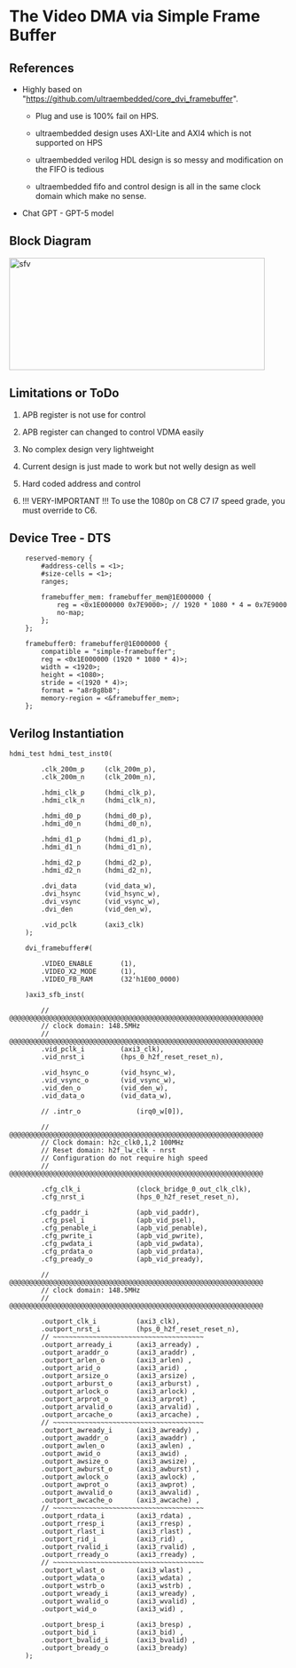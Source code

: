# The Video DMA via Simple Frame Buffer

## References

+ Highly based on "https://github.com/ultraembedded/core_dvi_framebuffer".

  + Plug and use is 100% fail on HPS.

  + ultraembedded design uses AXI-Lite and AXI4 which is not supported on HPS

  + ultraembedded verilog HDL design is so messy and modification on the FIFO is tedious

  + ultraembedded fifo and control design is all in the same clock domain which make no sense.

+ Chat GPT - GPT-5 model

## Block Diagram

<img width="461" height="202" alt="sfv" src="https://github.com/user-attachments/assets/d52c0d5e-33dd-4ac3-be29-1a27ded67267" />

## Limitations or ToDo

1) APB register is not use for control

2) APB register can changed to control VDMA easily

3) No complex design very lightweight

4) Current design is just made to work but not welly design as well

5) Hard coded address and control

6) !!! VERY-IMPORTANT !!! To use the 1080p on C8 C7 I7 speed grade, you must override to C6.

## Device Tree - DTS

```
	reserved-memory {
		#address-cells = <1>;
		#size-cells = <1>;
		ranges;

		framebuffer_mem: framebuffer_mem@1E000000 {
			reg = <0x1E000000 0x7E9000>; // 1920 * 1080 * 4 = 0x7E9000
			no-map;
		};
	};

	framebuffer0: framebuffer@1E000000 {
		compatible = "simple-framebuffer";
		reg = <0x1E000000 (1920 * 1080 * 4)>;
		width = <1920>;
		height = <1080>;
		stride = <(1920 * 4)>;
		format = "a8r8g8b8";
		memory-region = <&framebuffer_mem>;
	}; 
```

## Verilog Instantiation

```
hdmi_test hdmi_test_inst0(
		
		.clk_200m_p		(clk_200m_p),
		.clk_200m_n		(clk_200m_n),
		
		.hdmi_clk_p		(hdmi_clk_p),
		.hdmi_clk_n		(hdmi_clk_n),
		
		.hdmi_d0_p		(hdmi_d0_p),
		.hdmi_d0_n		(hdmi_d0_n),
		
		.hdmi_d1_p		(hdmi_d1_p),
		.hdmi_d1_n		(hdmi_d1_n),
		
		.hdmi_d2_p		(hdmi_d2_p),
		.hdmi_d2_n		(hdmi_d2_n),
		
		.dvi_data		(vid_data_w),
		.dvi_hsync		(vid_hsync_w),
		.dvi_vsync		(vid_vsync_w),
		.dvi_den		(vid_den_w),
		
		.vid_pclk		(axi3_clk)
	);
	
	dvi_framebuffer#(
		
		.VIDEO_ENABLE		(1),
		.VIDEO_X2_MODE		(1),
		.VIDEO_FB_RAM		(32'h1E00_0000)
		
	)axi3_sfb_inst(

		// @@@@@@@@@@@@@@@@@@@@@@@@@@@@@@@@@@@@@@@@@@@@@@@@@@@@@@@@@@@@@@@@
		// clock domain: 148.5MHz
		// @@@@@@@@@@@@@@@@@@@@@@@@@@@@@@@@@@@@@@@@@@@@@@@@@@@@@@@@@@@@@@@@
		.vid_pclk_i			(axi3_clk),
		.vid_nrst_i			(hps_0_h2f_reset_reset_n),
		
		.vid_hsync_o		(vid_hsync_w),
		.vid_vsync_o		(vid_vsync_w),
		.vid_den_o			(vid_den_w),
		.vid_data_o			(vid_data_w),
		
		// .intr_o				(irq0_w[0]),
		
		// @@@@@@@@@@@@@@@@@@@@@@@@@@@@@@@@@@@@@@@@@@@@@@@@@@@@@@@@@@@@@@@@
		// Clock domain: h2c_clk0,1,2 100MHz
		// Reset domain: h2f_lw_clk - nrst
		// Configuration do not require high speed
		// @@@@@@@@@@@@@@@@@@@@@@@@@@@@@@@@@@@@@@@@@@@@@@@@@@@@@@@@@@@@@@@@
		
		.cfg_clk_i				(clock_bridge_0_out_clk_clk),
		.cfg_nrst_i				(hps_0_h2f_reset_reset_n),
		
		.cfg_paddr_i			(apb_vid_paddr),
		.cfg_psel_i				(apb_vid_psel),
		.cfg_penable_i			(apb_vid_penable),
		.cfg_pwrite_i			(apb_vid_pwrite),
		.cfg_pwdata_i			(apb_vid_pwdata),
		.cfg_prdata_o			(apb_vid_prdata),
		.cfg_pready_o			(apb_vid_pready),
		
		// @@@@@@@@@@@@@@@@@@@@@@@@@@@@@@@@@@@@@@@@@@@@@@@@@@@@@@@@@@@@@@@@
		// clock domain: 148.5MHz
		// @@@@@@@@@@@@@@@@@@@@@@@@@@@@@@@@@@@@@@@@@@@@@@@@@@@@@@@@@@@@@@@@
		
		.outport_clk_i			(axi3_clk),
		.outport_nrst_i			(hps_0_h2f_reset_reset_n),
		// ~~~~~~~~~~~~~~~~~~~~~~~~~~~~~~~~~~~~~~
		.outport_arready_i		(axi3_arready) ,
		.outport_araddr_o		(axi3_araddr) ,
		.outport_arlen_o		(axi3_arlen) ,
		.outport_arid_o			(axi3_arid) ,
		.outport_arsize_o		(axi3_arsize) ,
		.outport_arburst_o		(axi3_arburst) ,
		.outport_arlock_o		(axi3_arlock) ,
		.outport_arprot_o		(axi3_arprot) ,
		.outport_arvalid_o		(axi3_arvalid) ,
		.outport_arcache_o		(axi3_arcache) ,
		// ~~~~~~~~~~~~~~~~~~~~~~~~~~~~~~~~~~~~~~
		.outport_awready_i		(axi3_awready) ,
		.outport_awaddr_o		(axi3_awaddr) ,
		.outport_awlen_o		(axi3_awlen) ,
		.outport_awid_o			(axi3_awid) ,
		.outport_awsize_o		(axi3_awsize) ,
		.outport_awburst_o		(axi3_awburst) ,
		.outport_awlock_o		(axi3_awlock) ,
		.outport_awprot_o		(axi3_awprot) ,
		.outport_awvalid_o		(axi3_awvalid) ,
		.outport_awcache_o		(axi3_awcache) ,
		// ~~~~~~~~~~~~~~~~~~~~~~~~~~~~~~~~~~~~~~
		.outport_rdata_i		(axi3_rdata) ,
		.outport_rresp_i		(axi3_rresp) ,
		.outport_rlast_i		(axi3_rlast) ,
		.outport_rid_i			(axi3_rid) ,
		.outport_rvalid_i		(axi3_rvalid) ,
		.outport_rready_o		(axi3_rready) ,
		// ~~~~~~~~~~~~~~~~~~~~~~~~~~~~~~~~~~~~~~
		.outport_wlast_o		(axi3_wlast) ,
		.outport_wdata_o		(axi3_wdata) ,
		.outport_wstrb_o		(axi3_wstrb) ,
		.outport_wready_i		(axi3_wready) ,
		.outport_wvalid_o		(axi3_wvalid) ,
		.outport_wid_o			(axi3_wid) ,
		
		.outport_bresp_i		(axi3_bresp) ,
		.outport_bid_i			(axi3_bid) ,
		.outport_bvalid_i		(axi3_bvalid) ,
		.outport_bready_o		(axi3_bready)
	);
```
